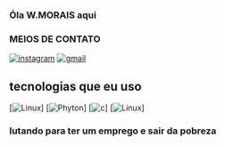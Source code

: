 ### Óla W.MORAIS aqui

### MEIOS DE CONTATO

[![instagram](https://img.shields.io/badge/Instagram-E4405F?style=for-the-badge&logo=instagram&logoColor=white)](https://www.instagram.com/wanderson2.5)
[![gmail](https://img.shields.io/badge/Gmail-D14836?style=for-the-badge&logo=gmail&logoColor=white)](mailto:wandersonmoraisdesousa@gmail.com)

## tecnologias que eu uso

[![Linux](https://img.shields.io/badge/Linux-FCC624?style=for-the-badge&logo=linux&logoColor=black)]
[![Phyton](https://img.shields.io/badge/Python-14354C?style=for-the-badge&logo=python&logoColor=white)]
[![c](https://img.shields.io/badge/C%23-239120?style=for-the-badge&logo=c-sharp&logoColor=white)]
[![Linux](https://img.shields.io/badge/Java-ED8B00?style=for-the-badge&logo=openjdk&logoColor=white)]

### lutando para ter um emprego e sair da pobreza

